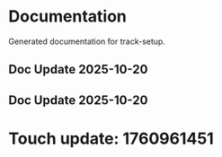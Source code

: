 # Documentation

Generated documentation for track-setup.

## Doc Update 2025-10-20

## Doc Update 2025-10-20

# Touch update: 1760961451
